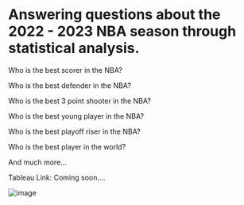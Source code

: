 # Answering questions about the 2022 - 2023 NBA season through statistical analysis.

Who is the best scorer in the NBA?

Who is the best defender in the NBA?

Who is the best 3 point shooter in the NBA?

Who is the best young player in the NBA?

Who is the best playoff riser in the NBA?

Who is the best player in the world?

And much more...

Tableau Link: Coming soon....

![image](https://github.com/Sajid2001/NBA-Stat-Queries/assets/60523377/746e4823-715b-4cc3-8b8a-cf2a3e5c187d)

